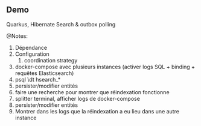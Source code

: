 ## Demo

Quarkus, Hibernate Search & outbox polling

@Notes:

1. Dépendance
2. Configuration
    1. coordination strategy
3. docker-compose avec plusieurs instances (activer logs SQL + binding + requêtes Elasticsearch)
4. psql \dt hsearch_*
5. persister/modifier entités
6. faire une recherche pour montrer que réindexation fonctionne
7. splitter terminal, afficher logs de docker-compose
8. persister/modifier entités
9. Montrer dans les logs que la réindexation a eu lieu dans une autre instance